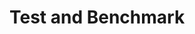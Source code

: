 # Test and Benchmark

<figure><img src="../../.gitbook/assets/WIP.png" alt=""><figcaption></figcaption></figure>
